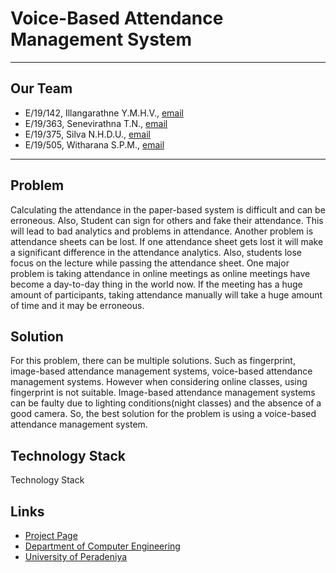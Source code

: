 # Voice-Based Attendance Management System

---

<!-- 
This is a sample image, to show how to add images to your page. To learn more options, please refer [this](https://projects.ce.pdn.ac.lk/docs/faq/how-to-add-an-image/)

![Sample Image](./images/sample.png)
 -->

## Our Team
-  E/19/142, Illangarathne Y.M.H.V., [email](mailto:e19142@eng.pdn.ac.lk)
-  E/19/363, Senevirathna T.N., [email](mailto:e19363@eng.pdn.ac.lk)
-  E/19/375, Silva N.H.D.U., [email](mailto:e19375@eng.pdn.ac.lk)
-  E/19/505, Witharana S.P.M., [email](mailto:e19505@eng.pdn.ac.lk)

---

## Problem

Calculating the attendance in the paper-based system is difficult and can be erroneous. Also, Student can sign for others and fake their attendance. This will lead to bad analytics and problems in attendance. Another problem is attendance sheets can be lost. If one attendance sheet gets lost it will make a significant difference in the attendance analytics. Also, students lose focus on the lecture while passing the attendance sheet. One major problem is taking attendance in online meetings as online meetings have become a day-to-day thing in the world now. If the meeting has a huge amount of participants, taking attendance manually will take a huge amount of time and it may be erroneous.



## Solution

For this problem, there can be multiple solutions. Such as fingerprint, image-based attendance management systems, voice-based attendance management systems. However when considering online classes, using fingerprint is not suitable. Image-based attendance management systems can be faulty due to lighting conditions(night classes) and the absence of a good camera. So, the best solution for the problem is using a voice-based attendance management system.

## Technology Stack

Technology Stack

## Links

- [Project Page](https://cepdnaclk.github.io/e19-co227-voice-based-attendance-management-system/)
- [Department of Computer Engineering](http://www.ce.pdn.ac.lk/)
- [University of Peradeniya](https://eng.pdn.ac.lk/)


[//]: # (Please refer this to learn more about Markdown syntax)
[//]: # (https://github.com/adam-p/markdown-here/wiki/Markdown-Cheatsheet)

